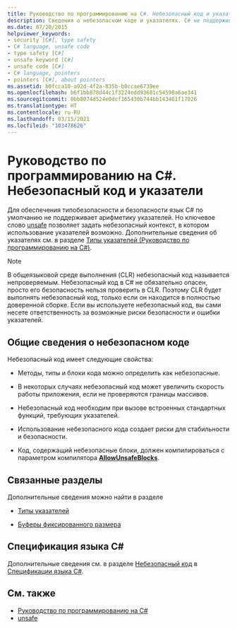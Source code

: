 ```yaml
---
title: Руководство по программированию на C#. Небезопасный код и указатели
description: Сведения о небезопасном коде и указателях. C# не поддерживает указатели, однако позволяет с помощью ключевого слова unsafe задать небезопасный контекст, в котором использование указателей возможно.
ms.date: 07/20/2015
helpviewer_keywords:
- security [C#], type safety
- C# language, unsafe code
- type safety [C#]
- unsafe keyword [C#]
- unsafe code [C#]
- C# language, pointers
- pointers [C#], about pointers
ms.assetid: b0fcca10-a92d-4f2a-835b-b0ccae6739ee
ms.openlocfilehash: b6f1bb878d44c1f3224edd93681c54598a6ae341
ms.sourcegitcommit: 0bb8074d524e0dcf165430b744bb143461f17026
ms.translationtype: HT
ms.contentlocale: ru-RU
ms.lasthandoff: 03/15/2021
ms.locfileid: "103478626"
---
```

# <a name="unsafe-code-and-pointers-c-programming-guide"></a>Руководство по программированию на C#. Небезопасный код и указатели

Для обеспечения типобезопасности и безопасности язык C# по умолчанию не поддерживает арифметику указателей. Но ключевое слово [unsafe](../../language-reference/keywords/unsafe.md) позволяет задать небезопасный контекст, в котором использование указателей возможно. Дополнительные сведения об указателях см. в разделе [Типы указателей (Руководство по программированию на C#)](pointer-types.md).  
  
> [!NOTE]
> В общеязыковой среде выполнения (CLR) небезопасный код называется непроверяемым. Небезопасный код в C# не обязательно опасен, просто его безопасность нельзя проверить в CLR. Поэтому CLR будет выполнять небезопасный код, только если он находится в полностью доверенной сборке. Если вы используете небезопасный код, вы сами несете ответственность за возможные риски безопасности и ошибки указателей.  
  
## <a name="unsafe-code-overview"></a>Общие сведения о небезопасном коде

Небезопасный код имеет следующие свойства:

- Методы, типы и блоки кода можно определить как небезопасные.

- В некоторых случаях небезопасный код может увеличить скорость работы приложения, если не проверяются границы массивов.

- Небезопасный код необходим при вызове встроенных стандартных функций, требующих указателей.

- Использование небезопасного кода создает риски для стабильности и безопасности.

- Код, содержащий небезопасные блоки, должен компилироваться с параметром компилятора [**AllowUnsafeBlocks**](../../language-reference/compiler-options/language.md#allowunsafeblocks).
  
## <a name="related-sections"></a>Связанные разделы

Дополнительные сведения можно найти в разделе

- [Типы указателей](pointer-types.md)

- [Буферы фиксированного размера](fixed-size-buffers.md)

## <a name="c-language-specification"></a>Спецификация языка C#

Дополнительные сведения см. в разделе [Небезопасный код](~/_csharplang/spec/unsafe-code.md) в [Спецификации языка C#](~/_csharplang/spec/introduction.md).
  
## <a name="see-also"></a>См. также

- [Руководство по программированию на C#](../index.md)
- [unsafe](../../language-reference/keywords/unsafe.md)
